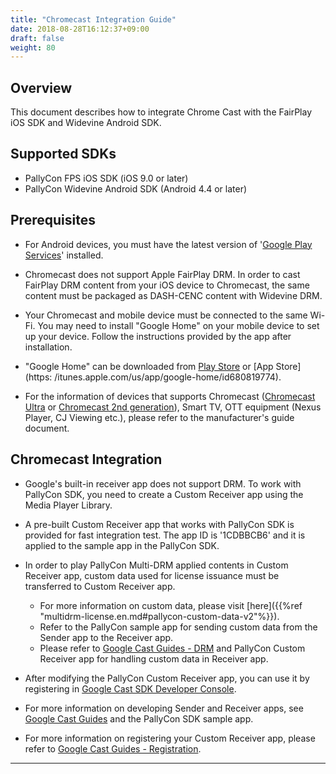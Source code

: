 ```yaml
---
title: "Chromecast Integration Guide"
date: 2018-08-28T16:12:37+09:00
draft: false
weight: 80
---
```


## Overview

This document describes how to integrate Chrome Cast with the FairPlay iOS SDK and Widevine Android SDK.

## Supported SDKs

- PallyCon FPS iOS SDK (iOS 9.0 or later)
- PallyCon Widevine Android SDK (Android 4.4 or later)

## Prerequisites

- For Android devices, you must have the latest version of '[Google Play Services](https://play.google.com/store/apps/details?id=com.google.android.gms)' installed.

- Chromecast does not support Apple FairPlay DRM. In order to cast FairPlay DRM content from your iOS device to Chromecast, the same content must be packaged as DASH-CENC content with Widevine DRM.

- Your Chromecast and mobile device must be connected to the same Wi-Fi. You may need to install "Google Home" on your mobile device to set up your device. Follow the instructions provided by the app after installation.

- "Google Home" can be downloaded from [Play Store](https://play.google.com/store/apps/details?id=com.google.android.apps.chromecast.app) or [App Store](https: /itunes.apple.com/us/app/google-home/id680819774).

- For the information of devices that supports Chromecast ([Chromecast Ultra](https://store.google.com/us/product/chromecast_ultra) or [Chromecast 2nd generation](https://store.google.com/us/product/chromecast_2015 )), Smart TV, OTT equipment (Nexus Player, CJ Viewing etc.), please refer to the manufacturer's guide document.

## Chromecast Integration

- Google's built-in receiver app does not support DRM. To work with PallyCon SDK, you need to create a Custom Receiver app using the Media Player Library.

- A pre-built Custom Receiver app that works with PallyCon SDK is provided for fast integration test. The app ID is '1CDBBCB6' and it is applied to the sample app in the PallyCon SDK.

- In order to play PallyCon Multi-DRM applied contents in Custom Receiver app, custom data used for license issuance must be transferred to Custom Receiver app.

  - For more information on custom data, please visit [here]({{%ref "multidrm-license.en.md#pallycon-custom-data-v2"%}}).
  - Refer to the PallyCon sample app for sending custom data from the Sender app to the Receiver app.
  - Please refer to [Google Cast Guides - DRM](https://developers.google.com/cast/docs/player#drm-playreadywidevine) and PallyCon Custom Receiver app for handling custom data in Receiver app.
  
- After modifying the PallyCon Custom Receiver app, you can use it by registering in [Google Cast SDK Developer Console](https://cast.google.com/publish/).

- For more information on developing Sender and Receiver apps, see [Google Cast Guides](https://developers.google.com/cast/docs/developers) and the PallyCon SDK sample app.

- For more information on registering your Custom Receiver app, please refer to [Google Cast Guides - Registration](https://developers.google.com/cast/docs/registration).

***